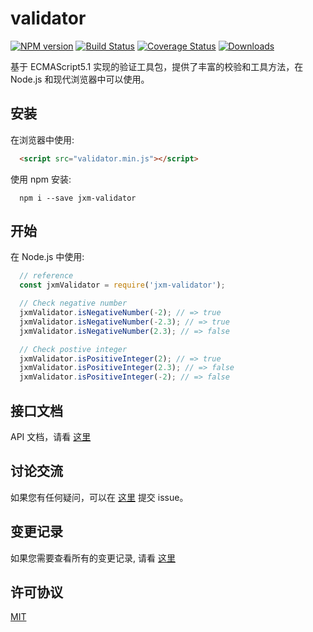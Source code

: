 
validator
===========================

[![NPM version](http://img.shields.io/npm/v/jxm-validator.svg)](https://npmjs.org/package/jxm-validator)
[![Build Status](https://travis-ci.org/sTdobTs/validator.svg?branch=master)](https://travis-ci.org/sTdobTs/validator)
[![Coverage Status](https://coveralls.io/repos/github/sTdobTs/validator/badge.svg?branch=master)](https://coveralls.io/github/sTdobTs/validator?branch=master)
[![Downloads](http://img.shields.io/npm/dm/jxm-validator.svg)](https://npmjs.org/package/jxm-validator)

基于 ECMAScript5.1 实现的验证工具包，提供了丰富的校验和工具方法，在 Node.js 和现代浏览器中可以使用。

## 安装

在浏览器中使用:

```html
  <script src="validator.min.js"></script>
```

使用 npm 安装:

```shell
  npm i --save jxm-validator
```

## 开始

在 Node.js 中使用:

```javascript
  // reference
  const jxmValidator = require('jxm-validator');

  // Check negative number
  jxmValidator.isNegativeNumber(-2); // => true
  jxmValidator.isNegativeNumber(-2.3); // => true
  jxmValidator.isNegativeNumber(2.3); // => false

  // Check postive integer
  jxmValidator.isPositiveInteger(2); // => true
  jxmValidator.isPositiveInteger(2.3); // => false
  jxmValidator.isPositiveInteger(-2); // => false
```

## 接口文档

API 文档，请看 [这里](https://github.com/sTdobTs/validator/blob/master/docs/zh-CN/APIs.md)

## 讨论交流

如果您有任何疑问，可以在 [这里](https://github.com/sTdobTs/validator/issues) 提交 issue。

## 变更记录

如果您需要查看所有的变更记录, 请看 [这里](https://github.com/sTdobTs/validator/wiki/Changelog)

## 许可协议

[MIT](LICENSE)
